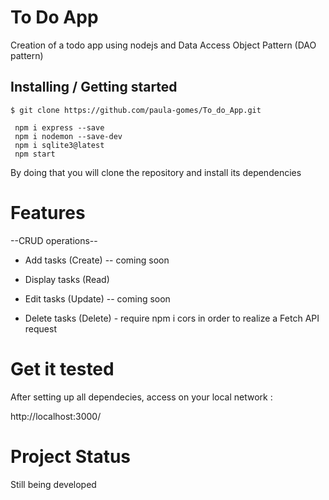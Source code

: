 # To Do App
Creation of a todo app using nodejs and Data Access Object Pattern (DAO pattern)

## Installing / Getting started

```shell
$ git clone https://github.com/paula-gomes/To_do_App.git
 
 npm i express --save
 npm i nodemon --save-dev
 npm i sqlite3@latest
 npm start
```
By doing that you will clone the repository and install its dependencies

# Features

--CRUD operations--

* Add tasks (Create) -- coming soon

* Display tasks (Read)

* Edit tasks (Update) -- coming soon

* Delete tasks (Delete) - require npm i cors in order to realize a Fetch API request
 

# Get it tested

After setting up all dependecies, access on your local network :   

http://localhost:3000/

# Project Status

Still being developed
